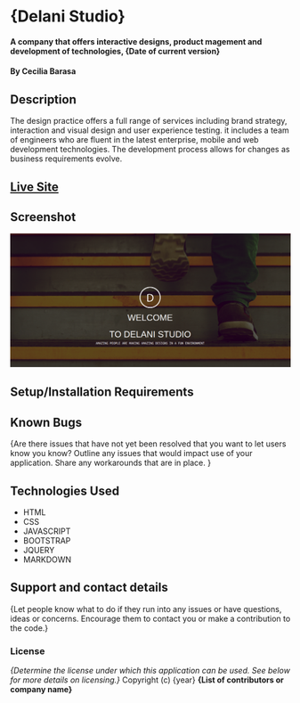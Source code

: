 # {Delani Studio}
#### A company that offers interactive designs, product magement and development of technologies, {Date of current version}
#### By **Cecilia Barasa**
## Description
The design practice offers a full range of services including brand strategy, interaction and visual design and user experience testing. it includes a team of  engineers who are fluent in the latest enterprise, mobile and web development technologies. The development process allows for changes as business requirements evolve.
## [Live Site]()
## Screenshot
![](shot.png)
## Setup/Installation Requirements

## Known Bugs
{Are there issues that have not yet been resolved that you want to let users know you know? Outline any issues that would impact use of your application. Share any workarounds that are in place. }
## Technologies Used
* HTML
* CSS
* JAVASCRIPT
* BOOTSTRAP
* JQUERY
* MARKDOWN
## Support and contact details
{Let people know what to do if they run into any issues or have questions, ideas or concerns.  Encourage them to contact you or make a contribution to the code.}
### License
*{Determine the license under which this application can be used.  See below for more details on licensing.}*
Copyright (c) {year} **{List of contributors or company name}**